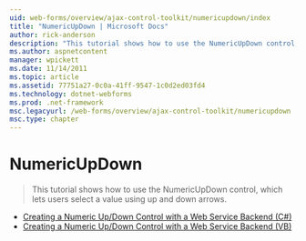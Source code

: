 ```yaml
---
uid: web-forms/overview/ajax-control-toolkit/numericupdown/index
title: "NumericUpDown | Microsoft Docs"
author: rick-anderson
description: "This tutorial shows how to use the NumericUpDown control, which lets users select a value using up and down arrows."
ms.author: aspnetcontent
manager: wpickett
ms.date: 11/14/2011
ms.topic: article
ms.assetid: 77751a27-0c0a-41ff-9547-1c0d2ed03fd4
ms.technology: dotnet-webforms
ms.prod: .net-framework
msc.legacyurl: /web-forms/overview/ajax-control-toolkit/numericupdown
msc.type: chapter
---
```

NumericUpDown
====================
> This tutorial shows how to use the NumericUpDown control, which lets users select a value using up and down arrows.


- [Creating a Numeric Up/Down Control with a Web Service Backend (C#)](creating-a-numeric-up-down-control-with-a-web-service-backend-cs.md)
- [Creating a Numeric Up/Down Control with a Web Service Backend (VB)](creating-a-numeric-up-down-control-with-a-web-service-backend-vb.md)
